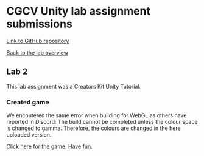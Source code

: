# CGCV Unity lab assignment submissions

[Link to GitHub repository](https://github.com/steffenricklin/cgcv-lab-assignments)

[Back to the lab overview](https://steffenricklin.github.io/cgcv-lab-assignments/)

## Lab 2

This lab assignment was a Creators Kit Unity Tutorial.


### Created game 

We encoutered the same error when building for WebGL as others have reported in Discord: 
The build cannot be completed unless the colour space is changed to gamma. Therefore, the colours are changed in the here uploaded version.

<a href="https://steffenricklin.github.io/cgcv-lab-assignments/lab2/ronsCactus" target="_blank">Click here for the game. Have fun.</a>
